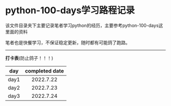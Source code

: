 # **python-100-days学习路程记录**

该文件目录夹下主要记录笔者学习python的经历，主要参考python-100-days这里面的资料

笔者也是快餐学习，不保证稳定更新，随时都有可能鸽了跑路。

****
**打卡表**(防止鸽子！！！)

|day|completed date|
|:--:|:-----------:|
|day1|2022.7.22|
|day2|2022.7.23|
|day3|2022.7.24|

